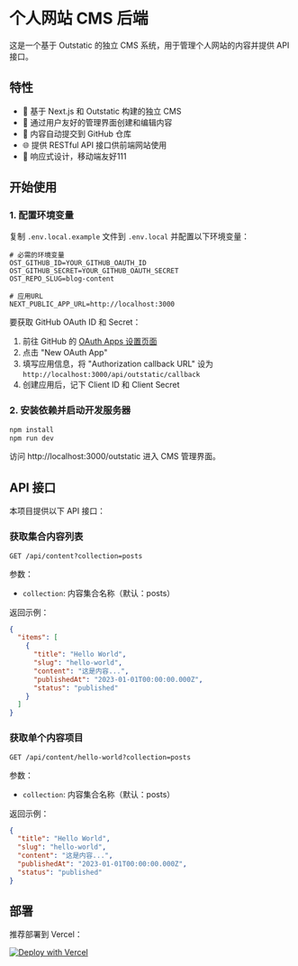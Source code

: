# 个人网站 CMS 后端

这是一个基于 Outstatic 的独立 CMS 系统，用于管理个人网站的内容并提供 API 接口。

## 特性

- 🚀 基于 Next.js 和 Outstatic 构建的独立 CMS
- 📝 通过用户友好的管理界面创建和编辑内容
- 🔄 内容自动提交到 GitHub 仓库
- 🌐 提供 RESTful API 接口供前端网站使用
- 📱 响应式设计，移动端友好111

## 开始使用

### 1. 配置环境变量

复制 `.env.local.example` 文件到 `.env.local` 并配置以下环境变量：

```
# 必需的环境变量
OST_GITHUB_ID=YOUR_GITHUB_OAUTH_ID
OST_GITHUB_SECRET=YOUR_GITHUB_OAUTH_SECRET
OST_REPO_SLUG=blog-content

# 应用URL
NEXT_PUBLIC_APP_URL=http://localhost:3000
```

要获取 GitHub OAuth ID 和 Secret：
1. 前往 GitHub 的 [OAuth Apps 设置页面](https://github.com/settings/developers)
2. 点击 "New OAuth App"
3. 填写应用信息，将 "Authorization callback URL" 设为 `http://localhost:3000/api/outstatic/callback`
4. 创建应用后，记下 Client ID 和 Client Secret

### 2. 安装依赖并启动开发服务器

```bash
npm install
npm run dev
```

访问 http://localhost:3000/outstatic 进入 CMS 管理界面。

## API 接口

本项目提供以下 API 接口：

### 获取集合内容列表

```
GET /api/content?collection=posts
```

参数：
- `collection`: 内容集合名称（默认：posts）

返回示例：
```json
{
  "items": [
    {
      "title": "Hello World",
      "slug": "hello-world",
      "content": "这是内容...",
      "publishedAt": "2023-01-01T00:00:00.000Z",
      "status": "published"
    }
  ]
}
```

### 获取单个内容项目

```
GET /api/content/hello-world?collection=posts
```

参数：
- `collection`: 内容集合名称（默认：posts）

返回示例：
```json
{
  "title": "Hello World",
  "slug": "hello-world",
  "content": "这是内容...",
  "publishedAt": "2023-01-01T00:00:00.000Z",
  "status": "published"
}
```

## 部署

推荐部署到 Vercel：

[![Deploy with Vercel](https://vercel.com/button)](https://vercel.com/new/clone?repository-url=https%3A%2F%2Fgithub.com%2Favitorio%2Foutstatic%2Ftree%2Fmain%2Fexamples%2Foutstatic-dashboard&env=OST_GITHUB_ID,OST_GITHUB_SECRET,OST_REPO_SLUG&project-name=personal-cms)
